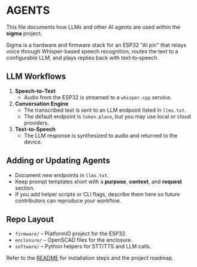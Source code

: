 # AGENTS

This file documents how LLMs and other AI agents are used within the **sigma** project.

Sigma is a hardware and firmware stack for an ESP32 "AI pin" that relays
voice through Whisper-based speech recognition, routes the text to a
configurable LLM, and plays replies back with text‑to‑speech.

## LLM Workflows

1. **Speech‑to‑Text**
   - Audio from the ESP32 is streamed to a `whisper.cpp` service.
2. **Conversation Engine**
   - The transcribed text is sent to an LLM endpoint listed in `llms.txt`.
   - The default endpoint is `token.place`, but you may use local or cloud providers.
3. **Text‑to‑Speech**
   - The LLM response is synthesized to audio and returned to the device.

## Adding or Updating Agents

- Document new endpoints in `llms.txt`.
- Keep prompt templates short with a **purpose**, **context**, and
  **request** section.
- If you add helper scripts or CLI flags, describe them here so future
  contributors can reproduce your workflow.

## Repo Layout

- `firmware/` – PlatformIO project for the ESP32.
- `enclosure/` – OpenSCAD files for the enclosure.
- `software/` – Python helpers for STT/TTS and LLM calls.

Refer to the [README](README.md) for installation steps and the project roadmap.
